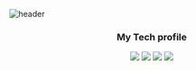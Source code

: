 ![header](https://capsule-render.vercel.app/api?type=waving&color=auto&text=HwangJaeYeon&animation=fadeIn&fontColor=73788A&fontSize=60&height=190)

<div>

<div>
  <h3 align="center"> My Tech profile </h3>
<div

<div
<p align="center">
    <img src="https://img.shields.io/badge/React-61DAFB.svg?style=for-the-badge&logo=React&logoColor=white">
<img src="https://img.shields.io/badge/Next.js-000000.svg?style=for-the-badge&logo=Next.js&logoColor=white">
  <img src="https://img.shields.io/badge/Vue.js-4FC08D?style=flat-square&logo=Vue.js&logoColor=white">
  <img src="https://img.shields.io/badge/TypeScript-3178C6?style=flat-square&logo=TypeScrip&logoColor=white">
</p>
</div>
</div>
